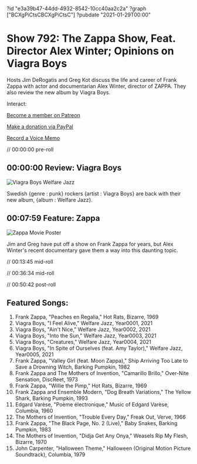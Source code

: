 ?id "e3a39b47-44dd-4932-8542-10cc40aa2c2a"
?graph ["BCXgPiCtsCBCXgPiCtsC"]
?pubdate "2021-01-29T00:00"
# Show 792: The Zappa Show, Feat. Director Alex Winter; Opinions on Viagra Boys


Hosts Jim DeRogatis and Greg Kot discuss the life and career of Frank Zappa with actor and documentarian Alex Winter, director of ZAPPA. They also review the new album by Viagra Boys. 

Interact:

[Become a member on Patreon](https://www.patreon.com/soundopinions)

[Make a donation via PayPal](https://bit.ly/36zIhZK)

[Record a Voice Memo](https://www.micdropp.com/studio/5febf006eba45/) 

// 00:00:00 pre-roll



## 00:00:00 Review: Viagra Boys

![Viagra Boys Welfare Jazz](https://static.soundopinions.org/assets/792/01.jpg)

Swedish {genre : punk} rockers {artist : Viagra Boys} are back with their new album, {album : Welfare Jazz}.



## 00:07:59 Feature: Zappa

![Zappa Movie Poster](https://static.soundopinions.org/images/2021/zappa.jpeg)

Jim and Greg have put off a show on Frank Zappa for years, but Alex Winter's recent documentary gave them a way into this daunting topic.

// 00:13:45 mid-roll

// 00:36:34 mid-roll

// 00:50:42 post-roll



## Featured Songs:

1. Frank Zappa, "Peaches en Regalia," Hot Rats, Bizarre, 1969
2. Viagra Boys, "I Feel Alive," Welfare Jazz, Year0001, 2021
3. Viagra Boys, "Ain't Nice," Welfare Jazz, Year0002, 2021
4. Viagra Boys, "Into the Sun," Welfare Jazz, Year0003, 2021
5. Viagra Boys, "Creatures," Welfare Jazz, Year0004, 2021
6. Viagra Boys, "In Spite of Ourselves (feat. Amy Taylor)," Welfare Jazz, Year0005, 2021
7. Frank Zappa, "Valley Girl (feat. Moon Zappa)," Ship Arriving Too Late to Save a Drowning Witch, Barking Pumpkin, 1982
8. Frank Zappa and The Mothers of Invention, "Camarillo Brillo," Over-Nite Sensation, DiscReet, 1973
9. Frank Zappa, "Willie the Pimp," Hot Rats, Bizarre, 1969
10. Frank Zappa and Ensemble Modern, "Dog Breath Variations," The Yellow Shark, Barking Pumpkin, 1993
11. Edgard Varèse, "Poème électronique," Music of Edgard Varèse, Columbia, 1960
12. The Mothers of Invention, "Trouble Every Day," Freak Out, Verve, 1966
13. Frank Zappa, "The Black Page, No. 2 (Live)," Baby Snakes, Barking Pumpkin, 1983
14. The Mothers of Invention, "Didja Get Any Onya," Weasels Rip My Flesh, Bizarre, 1970
15. John Carpenter, "Halloween Theme," Halloween (Original Motion Picture Soundtrack), Columbia, 1979